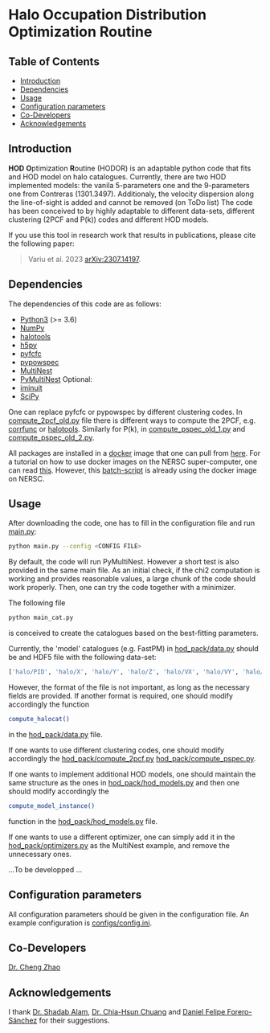 # Halo Occupation Distribution Optimization Routine

## Table of Contents

-   [Introduction](#introduction)
-   [Dependencies](#Dependencies)
-   [Usage](#Usage)
-   [Configuration parameters](#Configuration-parameters)
-   [Co-Developers](#Co-Developers)
-   [Acknowledgements](#Acknowledgements)

## Introduction

**HOD** **O**ptimization **R**outine (HODOR) is an adaptable python code that fits and HOD model on halo catalogues.
Currently, there are two HOD implemented models: the vanila 5-parameters one and the 9-parameters one from Contreras (1301.3497). Additionaly, the velocity dispersion along the line-of-sight is added and cannot be removed (on ToDo list)
The code has been conceived to by highly adaptable to different data-sets, different clustering (2PCF and P(k)) codes and different HOD models.


If you use this tool in research work that results in publications, please cite the following paper:

> Variu et al. 2023 [arXiv:2307.14197](https://arxiv.org/abs/2307.14197).

## Dependencies

The dependencies of this code are as follows:

-   [Python3](https://www.python.org/)  (>= 3.6)
-   [NumPy](https://numpy.org/)
-   [halotools](https://anaconda.org/conda-forge/halotools)
-   [h5py](https://anaconda.org/conda-forge/h5py)
-   [pyfcfc](https://github.com/dforero0896/pyfcfc)
-   [pypowspec](https://github.com/dforero0896/pypowspec)
-   [MultiNest](https://github.com/farhanferoz/MultiNest)
-   [PyMultiNest](https://github.com/JohannesBuchner/PyMultiNest)
Optional:
-   [iminuit](https://anaconda.org/conda-forge/iminuit)
-   [SciPy](https://scipy.org/)

One can replace pyfcfc or pypowspec by different clustering codes. In [compute_2pcf_old.py](hod_pack/alternatives/compute_2pcf_old.py) file there is different ways to compute the 2PCF, e.g. [corrfunc](https://corrfunc.readthedocs.io/en/master/) or [halotools](https://anaconda.org/conda-forge/halotools). Similarly for P(k), in [compute_pspec_old_1.py](hod_pack/alternatives/compute_pspec_old_1.py) and [compute_pspec_old_2.py](hod_pack/alternatives/compute_pspec_old_2.py).

All packages are installed in a [docker](https://www.docker.com/) image that one can pull from [here](https://hub.docker.com/repository/docker/avariu/hodor_new/general).
For a tutorial on how to use docker images on the NERSC super-computer, one can read [this](https://docs.nersc.gov/development/shifter/how-to-use/). However, this [batch-script](aux/batchscript_nersc_perl_shifter_img.sh) is already using the docker image on NERSC.

## Usage

After downloading the code, one has to fill in the configuration file and run [main.py](main.py):

```bash
python main.py --config <CONFIG FILE>
```

By default, the code will run PyMultiNest. However a short test is also provided in the same main file. As an initial check, if the chi2 computation is working and provides reasonable values, a large chunk of the code should work properly. Then, one can try the code together with a minimizer.

The following file
```bash
python main_cat.py
```
is conceived to create the catalogues based on the best-fitting parameters.

Currently, the 'model' catalogues (e.g. FastPM) in [hod_pack/data.py](#hod_pack/data.py) should be and HDF5 file with the following data-set:
```bash
['halo/PID', 'halo/X', 'halo/Y', 'halo/Z', 'halo/VX', 'halo/VY', 'halo/VZ', 'halo/ID', 'halo/Rvir', 'halo/Rs', 'halo/Mvir'].
```
However, the format of the file is not important, as long as the necessary fields are provided. If another format is required, one should modify accordingly the function 
```bash
compute_halocat()
```
in the [hod_pack/data.py](#hod_pack/data.py) file.

If one wants to use different clustering codes, one should modify accordingly the  [hod_pack/compute_2pcf.py](#hod_pack/compute_2pcf.py) [hod_pack/compute_pspec.py](#hod_pack/compute_pspec.py).

If one wants to implement additional HOD models, one should maintain the same structure as the ones in [hod_pack/hod_models.py](#hod_pack/hod_models.py) and then one should modify accordingly the
```bash
compute_model_instance()
```
function in the [hod_pack/hod_models.py](#hod_pack/hod_models.py) file.

If one wants to use a different optimizer, one can simply add it in the [hod_pack/optimizers.py](#hod_pack/optimizers.py) as the MultiNest example, and remove the unnecessary ones.


...To be developped ...

## Configuration parameters
All configuration parameters should be given in the configuration file. An example configuration is [configs/config.ini](configs/config.ini).



## Co-Developers
[Dr. Cheng Zhao](https://github.com/cheng-zhao/)


## Acknowledgements
I thank [Dr. Shadab Alam](https://github.com/shadaba), [Dr. Chia-Hsun Chuang](https://github.com/chia-hsun-chuang/) and [Daniel Felipe Forero-Sánchez](https://github.com/dforero0896) for their suggestions.
